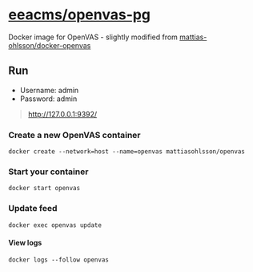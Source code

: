 # [eeacms/openvas-pg](https://hub.docker.com/r/eeacms/openvas-pg/)

Docker image for OpenVAS - slightly modified from [mattias-ohlsson/docker-openvas](https://github.com/mattias-ohlsson/docker-openvas)


## Run

- Username: admin
- Password: admin

> http://127.0.0.1:9392/

### Create a new OpenVAS container

    docker create --network=host --name=openvas mattiasohlsson/openvas

### Start your container

    docker start openvas

### Update feed

    docker exec openvas update

#### View logs

    docker logs --follow openvas
